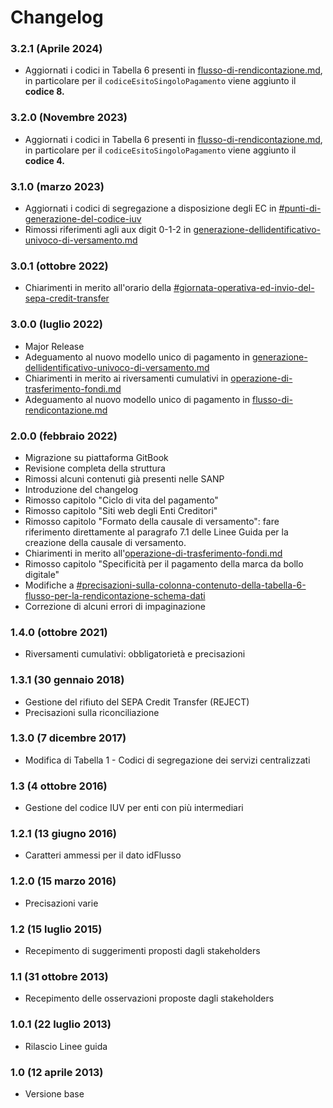 # Changelog

### 3.2.1 (Aprile 2024)

* Aggiornati i codici in Tabella 6 presenti in [flusso-di-rendicontazione.md](flusso-di-rendicontazione.md "mention"), in particolare per il `codiceEsitoSingoloPagamento` viene aggiunto il **codice 8.**

### 3.2.0 (Novembre 2023)

* Aggiornati i codici in Tabella 6 presenti in [flusso-di-rendicontazione.md](flusso-di-rendicontazione.md "mention"), in particolare per il `codiceEsitoSingoloPagamento` viene aggiunto il **codice 4.**

### 3.1.0 (marzo 2023)

* Aggiornati i codici di segregazione a disposizione degli EC in [#punti-di-generazione-del-codice-iuv](generazione-dellidentificativo-univoco-di-versamento.md#punti-di-generazione-del-codice-iuv "mention")
* Rimossi riferimenti agli aux digit 0-1-2 in [generazione-dellidentificativo-univoco-di-versamento.md](generazione-dellidentificativo-univoco-di-versamento.md "mention")

### 3.0.1 (ottobre 2022)

* Chiarimenti in merito all'orario della [#giornata-operativa-ed-invio-del-sepa-credit-transfer](operazione-di-trasferimento-fondi.md#giornata-operativa-ed-invio-del-sepa-credit-transfer "mention")

### 3.0.0 (luglio 2022)

* Major Release
* Adeguamento al nuovo modello unico di pagamento in [generazione-dellidentificativo-univoco-di-versamento.md](generazione-dellidentificativo-univoco-di-versamento.md "mention")
* Chiarimenti in merito ai riversamenti cumulativi in [operazione-di-trasferimento-fondi.md](operazione-di-trasferimento-fondi.md "mention")
* Adeguamento al nuovo modello unico di pagamento in [flusso-di-rendicontazione.md](flusso-di-rendicontazione.md "mention")

### 2.0.0 (febbraio 2022)

* Migrazione su piattaforma GitBook
* Revisione completa della struttura
* Rimossi alcuni contenuti già presenti nelle SANP
* Introduzione del changelog
* Rimosso capitolo "Ciclo di vita del pagamento"
* Rimosso capitolo "Siti web degli Enti Creditori"
* Rimosso capitolo "Formato della causale di versamento": fare riferimento direttamente al paragrafo 7.1 delle Linee Guida per la creazione della causale di versamento.
* Chiarimenti in merito all'[operazione-di-trasferimento-fondi.md](operazione-di-trasferimento-fondi.md "mention")
* Rimosso capitolo "Specificità per il pagamento della marca da bollo digitale"
* Modifiche a  [#precisazioni-sulla-colonna-contenuto-della-tabella-6-flusso-per-la-rendicontazione-schema-dati](flusso-di-rendicontazione.md#precisazioni-sulla-colonna-contenuto-della-tabella-6-flusso-per-la-rendicontazione-schema-dati "mention")
* Correzione di alcuni errori di impaginazione

### 1.4.0 (ottobre 2021)

* Riversamenti cumulativi: obbligatorietà e precisazioni

### 1.3.1 (30 gennaio 2018)

* Gestione del rifiuto del SEPA Credit Transfer (REJECT)
* Precisazioni sulla riconciliazione

### 1.3.0 (7 dicembre 2017)

* Modifica di Tabella 1 - Codici di segregazione dei servizi centralizzati

### 1.3 (4 ottobre 2016)

* Gestione del codice IUV per enti con più intermediari

### 1.2.1 (13 giugno 2016)

* Caratteri ammessi per il dato idFlusso

### 1.2.0 (15 marzo 2016)

* Precisazioni varie

### 1.2 (15 luglio 2015)

* Recepimento di suggerimenti proposti dagli stakeholders

### 1.1 (31 ottobre 2013)

* Recepimento delle osservazioni proposte dagli stakeholders

### 1.0.1 (22 luglio 2013)

* Rilascio Linee guida

### 1.0 (12 aprile 2013)

* Versione base
